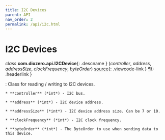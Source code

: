```yaml
---
title: I2C Devices
parent: API
nav_order: 2
permalink: /api/i2c.html
---
```


# I2C Devices

*class* **com.diozero.api.I2CDevice**{: .descname } (*controller*, *address*, *addressSize*, *clockFrequency*, *byteOrder*) [source](https://github.com/mattjlewis/diozero/blob/master/diozero-core/src/main/java/com/diozero/api/I2CDevice.java){: .viewcode-link } [&para;](API.md#i2c-support "Permalink to this definition"){: .headerlink }

: Class for reading / writing to I2C devices.

    * **controller** (*int*) - I2C bus.
    
    * **address** (*int*) - I2C device address.
    
    * **addressSize** (*int*) - I2C device address size. Can be 7 or 10.
    
    * **clockFrequency** (*int*) - I2C clock frequency.
    
    * **byteOrder** (*int*) - The ByteOrder to use when sending data to this device.
